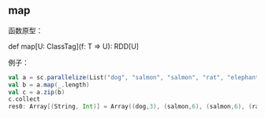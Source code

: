 ## map


函数原型：

  def map[U: ClassTag](f: T => U): RDD[U]

例子：

```scala
val a = sc.parallelize(List("dog", "salmon", "salmon", "rat", "elephant"), 3)
val b = a.map(_.length)
val c = a.zip(b)
c.collect
res0: Array[(String, Int)] = Array((dog,3), (salmon,6), (salmon,6), (rat,3), (elephant,8))
```



